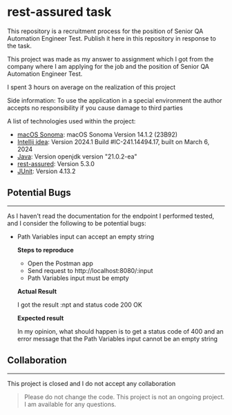 # rest-assured task
This repository is a recruitment process for the position of Senior QA Automation Engineer Test. Publish it here in this repository in response to the task.

This project was made as my answer to assignment which I got from the company where I am applying for the job and the position of Senior QA Automation Engineer Test. 

I spent 3 hours on average on the realization of this project

Side information: To use the application in a special environment the author accepts no responsibility if you cause damage to third parties

  A list of technologies used within the project:
* [macOS Sonoma](https://support.apple.com/en-us/HT214032): macOS Sonoma Version 14.1.2 (23B92)
* [Intellij idea](https://www.jetbrains.com/idea/): Version 2024.1 Build #IC-241.14494.17, built on March 6, 2024
* [Java](https://www.java.com/en/): Version openjdk version "21.0.2-ea"
* [rest-assured](https://rest-assured.io/): Version 5.3.0 
* [JUnit](https://junit.org/): Version 4.13.2

## Potential Bugs
***
As I haven't read the documentation for the endpoint I performed tested, and I consider the following to be potential bugs:
     
* Path Variables input can accept an empty string

   __Steps to reproduce__
   * Open the Postman app 
   * Send request to http://localhost:8080/:input
   * Path Variables input must be empty
   
   __Actual Result__
   
   I got the result :npt and status code 200 OK
   
   __Expected result__
   
   In my opinion, what should happen is to get a status code of 400 and an error message that the Path Variables input cannot be an empty string

## Collaboration
***
This project is closed and I do not accept any collaboration
> Please do not change the code. 
> This project is not an ongoing project.
> I am available for any questions.
